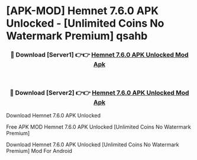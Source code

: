 # [APK-MOD] Hemnet 7.6.0 APK Unlocked - [Unlimited Coins No Watermark Premium] qsahb



<div align="center">
<h3>🔴 Download [Server1] 👉👉 <a href="https://momento.my/?title=Hemnet_7.6.0_APK_Unlocked">Hemnet 7.6.0 APK Unlocked Mod Apk</a></h3><br>

<h3>🔴 Download [Server2] 👉👉 <a href="https://momento.my/?title=Hemnet_7.6.0_APK_Unlocked">Hemnet 7.6.0 APK Unlocked Mod Apk</a></h3>
</div>



Download Hemnet 7.6.0 APK Unlocked 

Free APK MOD Hemnet 7.6.0 APK Unlocked [Unlimited Coins No Watermark Premium]

Download Hemnet 7.6.0 APK Unlocked [Unlimited Coins No Watermark Premium] Mod For Android
